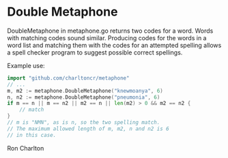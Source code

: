 # Double Metaphone

DoubleMetaphone in metaphone.go returns two codes for a word.  Words with
matching codes sound similar.  Producing codes for the words in a word list
and matching them with the codes for an attempted spelling allows a spell
checker program to suggest possible correct spellings.

Example use:

```go
import "github.com/charltoncr/metaphone"
// ...
m, m2 := metaphone.DoubleMetaphone("knewmoanya", 6)
n, n2 := metaphone.DoubleMetaphone("pneumonia", 6)
if m == n || m == n2 || m2 == n || len(m2) > 0 && m2 == n2 {
    // match
}
// m is "NMN", as is n, so the two spelling match.
// The maximum allowed length of m, m2, n and n2 is 6
// in this case.
```

Ron Charlton
